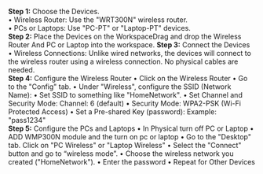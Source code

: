 **Step 1:** Choose the Devices.<br>
  • Wireless Router: Use the "WRT300N" wireless router.<br>
  • PCs or Laptops: Use "PC-PT" or "Laptop-PT" devices.<br>
**Step 2:** Place the Devices on the WorkspaceDrag and drop the Wireless Router And PC or Laptop into the workspace.
**Step 3:** Connect the Devices<br>
  • Wireless Connections: Unlike wired networks, the devices will connect to the wireless router using a wireless connection. No physical cables are needed.<br>
**Step 4:** Configure the Wireless Router
  • Click on the Wireless Router
  • Go to the "Config" tab.
  • Under "Wireless", configure the SSID (Network Name):
  • Set SSID to something like "HomeNetwork".
  • Set Channel and Security Mode: Channel: 6 (default)
  • Security Mode: WPA2-PSK (Wi-Fi Protected Access)
  • Set a Pre-shared Key (password): Example: "pass1234"<br>
**Step 5:** Configure the PCs and Laptops
  • In Physical turn off PC or Laptop
  • ADD WMP300N module and the turn on pc or laptop
  • Go to the "Desktop" tab. Click on "PC Wireless" or "Laptop Wireless"
  • Select the "Connect" button and go to “wireless mode”.
  • Choose the wireless network you created ("HomeNetwork").
  • Enter the password
  • Repeat for Other Devices
